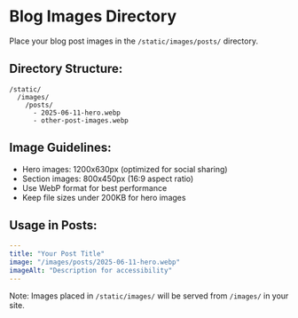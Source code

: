 # Blog Images Directory

Place your blog post images in the `/static/images/posts/` directory.

## Directory Structure:
```
/static/
  /images/
    /posts/
      - 2025-06-11-hero.webp
      - other-post-images.webp
```

## Image Guidelines:
- Hero images: 1200x630px (optimized for social sharing)
- Section images: 800x450px (16:9 aspect ratio)
- Use WebP format for best performance
- Keep file sizes under 200KB for hero images

## Usage in Posts:
```yaml
---
title: "Your Post Title"
image: "/images/posts/2025-06-11-hero.webp"
imageAlt: "Description for accessibility"
---
```

Note: Images placed in `/static/images/` will be served from `/images/` in your site.